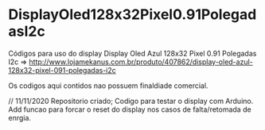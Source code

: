 # DisplayOled128x32Pixel0.91PolegadasI2c
Códigos para uso do display Display Oled Azul 128x32 Pixel 0.91 Polegadas I2c => http://www.lojamekanus.com.br/produto/407862/display-oled-azul-128x32-pixel-091-polegadas-i2c

Os codigos aqui contidos nao possuem finaldiade comercial. 

// 11/11/2020 
    Repositorio criado;
    Codigo para testar o display com Arduino. Add funcao para forcar o reset do display nos casos de falta/retomada de enrgia.


